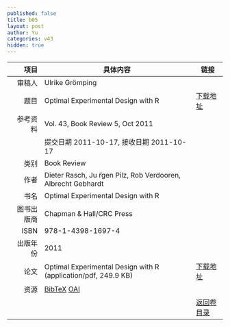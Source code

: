 ```yaml
---
published: false
title: b05
layout: post
author: Yu
categories: v43
hidden: true
---
```


| 项目 | 具体内容 | 链接 |
|---:|---|---|
| 审稿人 | Ulrike Grömping| |
| 题目 |Optimal Experimental Design with R | [下载地址](http://www.jstatsoft.org/v43/b05/paper) |
| 参考资料 |Vol. 43, Book Review 5, Oct 2011 | |
| | 提交日期 2011-10-17, 接收日期 2011-10-17| | 
| 类别 | Book Review| |
| 作者 | Dieter Rasch, Ju ̈rgen Pilz, Rob Verdooren, Albrecht Gebhardt| |
| 书名| Optimal Experimental Design with R| |
| 图书出版商 | Chapman & Hall/CRC Press| |
| ISBN | 978-1-4398-1697-4| |
| 出版年份 | 2011| |
| 论文 | Optimal Experimental Design with R  (application/pdf, 249.9 KB)| [下载地址](http://www.jstatsoft.org/v43/b05/paper) |
| 资源 | [BibTeX](http://www.jstatsoft.org/v43/b05/bibtex) [OAI](http://www.jstatsoft.org/oai?verb=GetRecord&identifier=oai.jstatsoft/v43/b05&prefix=oai_dc)| |
| |  | [返回卷目录]({{site.baseurl}}/volume/v43.html) |